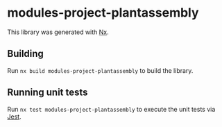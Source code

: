 # modules-project-plantassembly

This library was generated with [Nx](https://nx.dev).

## Building

Run `nx build modules-project-plantassembly` to build the library.

## Running unit tests

Run `nx test modules-project-plantassembly` to execute the unit tests via [Jest](https://jestjs.io).
